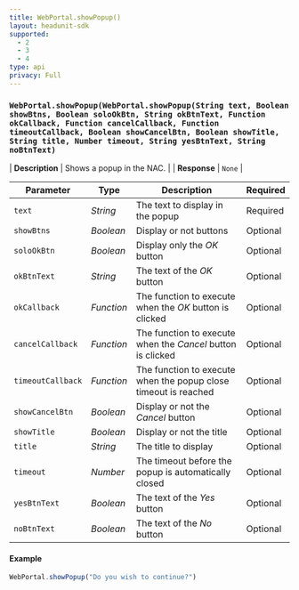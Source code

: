 ```yaml
---
title: WebPortal.showPopup()
layout: headunit-sdk
supported:
  - 2
  - 3
  - 4
type: api
privacy: Full
---
```


### `WebPortal.showPopup(WebPortal.showPopup(String text, Boolean showBtns, Boolean soloOkBtn, String okBtnText, Function okCallback, Function cancelCallback, Function timeoutCallback, Boolean showCancelBtn, Boolean showTitle, String title, Number timeout, String yesBtnText, String noBtnText)`

| **Description** | Shows a popup in the NAC. | 
| **Response** | `None`   | 

| **Parameter**   | Type | Description | Required
----|----|----|----
`text` | *String* | The text to display in the popup | Required
`showBtns` | *Boolean* | Display or not buttons | Optional
`soloOkBtn` | *Boolean* | Display only the *OK* button | Optional
`okBtnText` | *String* | The text of the *OK* button | Optional
`okCallback` | *Function* | The function to execute when the *OK* button is clicked | Optional
`cancelCallback` | *Function* | The function to execute when the *Cancel* button is clicked | Optional
`timeoutCallback` | *Function* | The function to execute when the popup close timeout is reached | Optional
`showCancelBtn` | *Boolean* | Display or not the *Cancel* button | Optional
`showTitle` | *Boolean* | Display or not the title | Optional
`title` | *String* | The title to display | Optional
`timeout` | *Number* | The timeout before the popup is automatically closed | Optional
`yesBtnText` | *Boolean* | The text of the *Yes* button | Optional
`noBtnText` | *Boolean* | The text of the *No* button | Optional

#### Example

```javascript
WebPortal.showPopup("Do you wish to continue?")
```